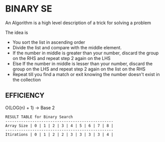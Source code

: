 # BINARY SE

An Algorithm is a high level description of a trick for solving a problem

The idea is

- You sort the list in ascending order
- Divide the list and compare with the middle element.
- If the number in middle is greater than your number, discard the group on the RHS and repeat step 2 again on the LHS
- Else If the number in middle is lesser than your number, discard the group on the LHS and repeat step 2 again on the list on the RHS
- Repeat till you find a match or exit knowing the number doesn't exist in the collection

## EFFICIENCY

O(LOG(n) + 1) -> Base 2

```
RESULT TABLE for Binary Search
------------------------------------------------
Array Size | 0 | 1 | 2 | 3 | 4 | 5 | 6 | 7 | 8 |
------------------------------------------------
Itirations | 0 | 1 | 2 | 2 | 3 | 3 | 3 | 3 | 4 |
```
